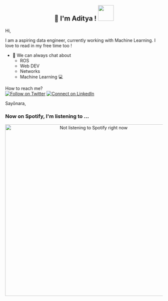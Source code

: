 
<h2 align="center"> 👋 I'm Aditya ! <img src="https://media.giphy.com/media/Ig9phyxs1ePIBSZDKS/giphy.gif" width="50"></h2>
Hi,

I am a aspiring data engineer, currently working with Machine Learning. I love to read in my free time too ! 

- :robot: We can always chat about 
    - ROS 
    - Web DEV 
    - Networks 
    - Machine Learning :computer:


How to reach me?<br>
[![Follow on Twitter](https://img.shields.io/badge/Twitter-1DA1F2?style=for-the-badge&logo=twitter&logoColor=white)](https://twitter.com/AdityaAnil19) [![Connect on LinkedIn](https://img.shields.io/badge/LinkedIn-0077B5?style=for-the-badge&logo=linkedin&logoColor=white)](https://www.linkedin.com/in/aditya-anil/)

Sayōnara,<br>

### Now on Spotify, I'm listening to ...
<p align="center"><img align="center" src="https://novatorem-sigma-gold.vercel.app/api/spotify" alt=" Not listening to Spotify right now" width="550"/></p>


[//]: # (<img height="32" width="32" src="https://unpkg.com/simple-icons@v4/icons/angular.svg" /> just adding icons)

